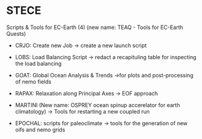 # STECE 
Scripts & Tools for EC-Earth (4)
(new name: TEAQ - Tools for EC-Earth Quests)

- CRJO: Create new Job
        -> create a new launch script

- LOBS: Load Balancing Script
        -> redact a recapituling table for inspecting the load balancing

- GOAT: Global Ocean Analysis & Trends
  	->for plots and post-processing of nemo fields

- RAPAX: Relaxation along Principal Axes
  	 -> EOF approach

- MARTINI (New name: OSPREY ocean spinup accerelator for earth climatology)
          -> Tools for restarting a new coupled run

- EPOCHAL: scripts for paleoclimate
           -> tools for the generation of new oifs and nemo grids

